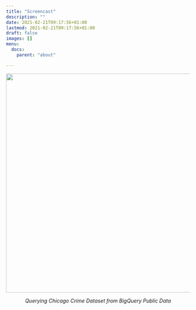 ```yaml
---
title: "Screencast"
description: ""
date: 2021-02-21T09:17:56+01:00
lastmod: 2021-02-21T09:17:56+01:00
draft: false
images: []
menu:
  docs:
    parent: "about"

---
```


<p align="center"><img src="/images/screencast.gif" width="600"/></p>

<p align="center"><i>Querying Chicago Crime Dataset from BigQuery Public Data</i></p>
